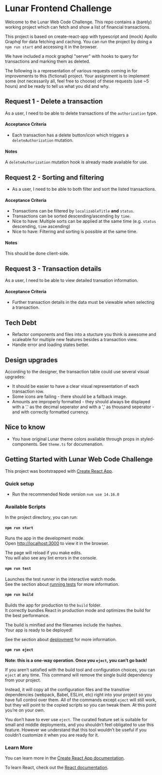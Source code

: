 # Lunar Frontend Challenge

Welcome to the Lunar Web Code Challenge. This repo contains a (barely) working project which can fetch and show a list of financial transactions.

This project is based on create-react-app with typescript and (mock) Apollo Graphql for data fetching and caching. You can run the project by doing a `npm run start` and accessing it in the browser.

We have included a mock graphql "server" with hooks to query for transactions and marking them as deleted.

The following is a representation of various requests coming in for improvements to this (fictional) project. Your assignment is to implement some (not necessarily all, feel free to choose) of these requests (use ~5 hours) and be ready to tell us what you did and why.

## Request 1 - Delete a transaction
As a user, I need to be able to delete transactions of the `authorization` type.

#### Acceptance Criteria
- Each transaction has a delete button/icon which triggers a `deleteAuthorization` mutation.

#### Notes
A `deleteAuthorization` mutation hook is already made available for use.

## Request 2 - Sorting and filtering
- As a user, I need to be able to both filter and sort the listed transactions.

#### Acceptance Criteria
- Transactions can be filtered by `localizableTitle` **and** `status`.
- Transactions can be sorted descending/ascending by `time`.
- Nice to have: Multiple sorts can be applied at the same time (e.g. `status` descending, `time` ascending)
- Nice to have: Filtering and sorting is possible at the same time.

#### Notes
This should be done client-side.

## Request 3 - Transaction details
As a user, I need to be able to view detailed transation information.

#### Acceptance Criteria
- Further transaction details in the data must be viewable when selecting a transaction.

## Tech Debt
- Refactor components and files into a stucture you think is awesome and scaleable for multiple new features besides a transaction view.
- Handle error and loading states better.

## Design upgrades
According to the designer, the transaction table could use several visual upgrades:
- It should be easier to have a clear visual representation of each transaction row.
- Some icons are failing - there should be a fallback image.
- Amounts are improperly formatted - they should always be displayed with a '.' as the decimal seperator and with a ',' as thousand seperator - and with correctly formatted currency.

## Nice to know
- You have original Lunar theme colors available through props in styled-components. See `theme.ts` for documenation.

## Getting Started with Lunar Web Code Challenge
This project was bootstrapped with [Create React App](https://github.com/facebook/create-react-app).

### Quick setup
- Run the recommended Node version `nvm use 14.16.0`

### Available Scripts
In the project directory, you can run:

#### `npm run start`
Runs the app in the development mode.\
Open [http://localhost:3000](http://localhost:3000) to view it in the browser.

The page will reload if you make edits.\
You will also see any lint errors in the console.

#### `npm run test`
Launches the test runner in the interactive watch mode.\
See the section about [running tests](https://facebook.github.io/create-react-app/docs/running-tests) for more information.

#### `npm run build`
Builds the app for production to the `build` folder.\
It correctly bundles React in production mode and optimizes the build for the best performance.

The build is minified and the filenames include the hashes.\
Your app is ready to be deployed!

See the section about [deployment](https://facebook.github.io/create-react-app/docs/deployment) for more information.

#### `npm run eject`
**Note: this is a one-way operation. Once you `eject`, you can’t go back!**

If you aren’t satisfied with the build tool and configuration choices, you can `eject` at any time. This command will remove the single build dependency from your project.

Instead, it will copy all the configuration files and the transitive dependencies (webpack, Babel, ESLint, etc) right into your project so you have full control over them. All of the commands except `eject` will still work, but they will point to the copied scripts so you can tweak them. At this point you’re on your own.

You don’t have to ever use `eject`. The curated feature set is suitable for small and middle deployments, and you shouldn’t feel obligated to use this feature. However we understand that this tool wouldn’t be useful if you couldn’t customize it when you are ready for it.

### Learn More
You can learn more in the [Create React App documentation](https://facebook.github.io/create-react-app/docs/getting-started).

To learn React, check out the [React documentation](https://reactjs.org/).
